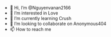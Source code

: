 - 👋 Hi, I’m @Nguyenvanan2166
- 👀 I’m interested in Love
- 🌱 I’m currently learning Crush
- 💞️ I’m looking to collaborate on Anonymous404
- 📫 How to reach me 

<!---
Nguyenvanan2166/Nguyenvanan2166 is a ✨ special ✨ repository because its `README.md` (this file) appears on your GitHub profile.
You can click the Preview link to take a look at your changes.
--->

